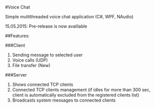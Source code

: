 #Voice Chat

Simple multithreaded voice chat application (C#, WPF, NAudio)

15.05.2015: Pre-release is now availlable


##Features:

###Client

1. Sending message to selected user
2. Voice calls (UDP)
3. File transfer (New)

###Server

1. Shows connected TCP clients
2. Connected TCP clients management (if idles for more than 300 sec, client is automatically excluded from the registered clients list)
3. Broadcasts system messages to connected clients


